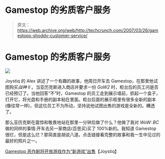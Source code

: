 # Gamestop 的劣质客户服务

> 原文：<https://web.archive.org/web/http://techcrunch.com/2007/03/26/gamestops-shoddy-customer-service/>

# Gamestop 的劣质客户服务

![](img/b9c4fa30cec0cf292a0996d54941902a.png)

Joystiq 的 Alex 讲述了一个有趣的故事，他周日开车去 Gamestop，在那里他试图购买*战神 II* 。当亚历克斯进入商店并要求一份 *GoW2* 时，柜台后的员工问是否已经预订了。当他回答“不”时，Gamestop 的员工走到展示墙前，抓起一个盒子，打开它，将光盘和手册的副本粘在里面。柜台后面的展示柜里有很多全新的副本(像往常一样)，但这位员工不为所动，坚持说他试图出售的游戏是全新的。糟透了。

那么亚历克斯在震惊和敬畏地站在那里一分钟后做了什么？他做了我对 *WoW: BC* 做的同样的事情:开车去另一家商店(百思买)买了 100%新的。我知道 Gamestop 很烂，但是这么烂？那简直是胡说八道。点击链接看完整的故事和我一生中见过的最好的照片之一。

[Gamestop 恶作剧将开放游戏作为“新游戏”出售](https://web.archive.org/web/20210228022509/http://www.joystiq.com/2007/03/25/gamestop-shenanigans-sell-open-games-as-new/)【Joystiq】